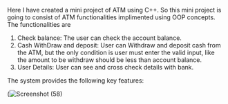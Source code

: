 Here I have created a mini project of ATM using C++.
So this mini project is going to consist of ATM functionalities implimented using OOP concepts.
The functionalities are 
1) Check balance: The user can check the account balance.
2) Cash WithDraw and deposit: User can Withdraw and deposit cash  from the ATM, but the only condition is user must enter the valid input, like the amount to be withdraw should be less than account balance.
3) User Details: User can see and cross check  details with bank.

The system provides the following key features:

(![Screenshot (58)](https://github.com/user-attachments/assets/8d419b25-bddd-46ad-b00c-12df79a81213)
